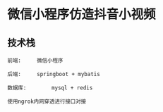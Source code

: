 # 微信小程序仿造抖音小视频
## 技术栈
	前端:		微信小程序

	后端:		springboot + mybatis
	
	数据库:		mysql + redis
	
	使用ngrok内网穿透进行接口对接

